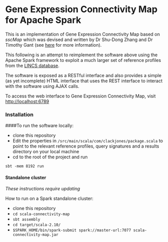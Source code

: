 # Gene Expression Connectivity Map for Apache Spark

This is an implementation of Gene Expression Connectivity Map based on _sscMap_
which was devised and written by Dr Shu-Dong Zhang and Dr Timothy Gant
(see [here](http://bmcbioinformatics.biomedcentral.com/articles/10.1186/1471-2105-10-236) for
more information).

This following is an attempt to reimplement the software above using the Apache Spark
framework to exploit a much larger set of reference profiles from the
[LINCS database](lincs.hms.harvard.edu).

The software is exposed as a RESTful interface and also provides a simple (as yet incomplete) HTML
interface that uses the REST interface to interact with the software using AJAX calls.

To access the web interface to Gene Expression Connectivity Map, visit <http://localhost:6789>

### Installation
####To run the software locally:

* clone this repository
* Edit the properties in `/src/main/scala/com/clackjones/package.scala` to point to
  the relevant reference profiles, query signatures and a results directory on your local machine
* cd to the root of the project and run
```
sbt -mem 8192 run
```

#### Standalone cluster
_These instructions require updating_

How to run on a Spark standalone cluster:

* clone this repository
* `cd scala-connectivity-map`
* `sbt assembly`
* `cd target/scala-2.10/`
* `$SPARK_HOME/bin/spark-submit spark://master-url:7077 scala-connectivity-map.jar`